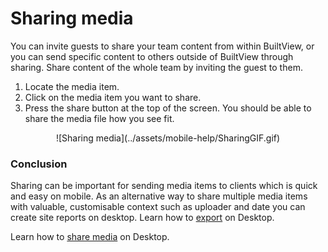 # Sharing media

You can invite guests to share your team content from within BuiltView, or you can send specific content to others outside of BuiltView through sharing. Share content of the whole team by inviting the guest to them. 

1)	Locate the media item.
2)	Click on the media item you want to share.
3)	Press the share button at the top of the screen.
You should be able to share the media file how you see fit.

<center>
![Sharing media](../assets/mobile-help/SharingGIF.gif)
</center>

### Conclusion

Sharing can be important for sending media items to clients which is quick and easy on mobile. As an alternative way to share multiple media items with valuable, customisable context such as uploader and date you can create site reports on desktop. Learn how to [export](https://support.builtview.com/media-basics/reports-and-exports/) on Desktop.

Learn how to [share media](https://support.builtview.com/media-basics/sharing/) on Desktop. 
